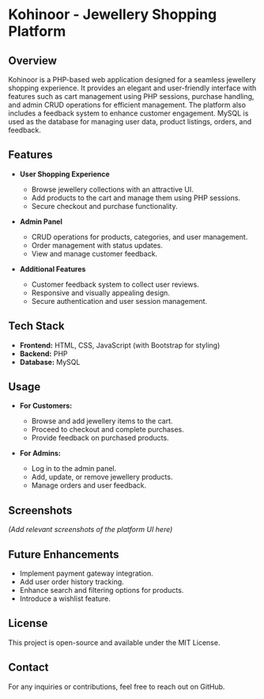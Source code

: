 # Kohinoor - Jewellery Shopping Platform

## Overview
Kohinoor is a PHP-based web application designed for a seamless jewellery shopping experience. It provides an elegant and user-friendly interface with features such as cart management using PHP sessions, purchase handling, and admin CRUD operations for efficient management. The platform also includes a feedback system to enhance customer engagement. MySQL is used as the database for managing user data, product listings, orders, and feedback.

## Features
- **User Shopping Experience**
  - Browse jewellery collections with an attractive UI.
  - Add products to the cart and manage them using PHP sessions.
  - Secure checkout and purchase functionality.
  
- **Admin Panel**
  - CRUD operations for products, categories, and user management.
  - Order management with status updates.
  - View and manage customer feedback.
  
- **Additional Features**
  - Customer feedback system to collect user reviews.
  - Responsive and visually appealing design.
  - Secure authentication and user session management.
  
## Tech Stack
- **Frontend:** HTML, CSS, JavaScript (with Bootstrap for styling)
- **Backend:** PHP
- **Database:** MySQL

## Usage
- **For Customers:**
  - Browse and add jewellery items to the cart.
  - Proceed to checkout and complete purchases.
  - Provide feedback on purchased products.
  
- **For Admins:**
  - Log in to the admin panel.
  - Add, update, or remove jewellery products.
  - Manage orders and user feedback.

## Screenshots
*(Add relevant screenshots of the platform UI here)*

## Future Enhancements
- Implement payment gateway integration.
- Add user order history tracking.
- Enhance search and filtering options for products.
- Introduce a wishlist feature.

## License
This project is open-source and available under the MIT License.

## Contact
For any inquiries or contributions, feel free to reach out on GitHub.

